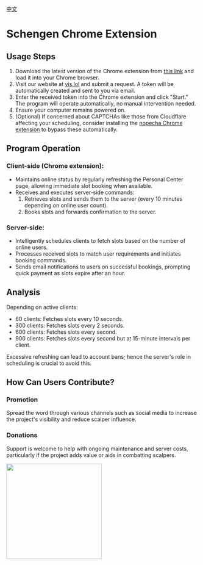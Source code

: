 [中文](README.md)

# Schengen Chrome Extension

## Usage Steps

1. Download the latest version of the Chrome extension from [this link](https://github.com/visa-lol/schengen-chrome-extension/releases) and load it into your Chrome browser.
2. Visit our website at [vis.lol](https://vis.lol/) and submit a request. A token will be automatically created and sent to you via email.
3. Enter the received token into the Chrome extension and click "Start." The program will operate automatically, no manual intervention needed.
4. Ensure your computer remains powered on.
5. (Optional) If concerned about CAPTCHAs like those from Cloudflare affecting your scheduling, consider installing the [nopecha Chrome extension](https://nopecha.com/chrome) to bypass these automatically.

## Program Operation

### Client-side (Chrome extension):
- Maintains online status by regularly refreshing the Personal Center page, allowing immediate slot booking when available.
- Receives and executes server-side commands:
  1. Retrieves slots and sends them to the server (every 10 minutes depending on online user count).
  2. Books slots and forwards confirmation to the server.

### Server-side:
- Intelligently schedules clients to fetch slots based on the number of online users.
- Processes received slots to match user requirements and initiates booking commands.
- Sends email notifications to users on successful bookings, prompting quick payment as slots expire after an hour.

## Analysis

Depending on active clients:
- 60 clients: Fetches slots every 10 seconds.
- 300 clients: Fetches slots every 2 seconds.
- 600 clients: Fetches slots every second.
- 900 clients: Fetches slots every second but at 15-minute intervals per client.

Excessive refreshing can lead to account bans; hence the server's role in scheduling is crucial to avoid this.

## How Can Users Contribute?

### Promotion
Spread the word through various channels such as social media to increase the project's visibility and reduce scalper influence.

### Donations
Support is welcome to help with ongoing maintenance and server costs, particularly if the project adds value or aids in combatting scalpers.

<img src="https://usvisa.lol/tips.png" width="250">
